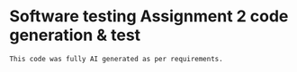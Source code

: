 # Software testing Assignment 2 code generation & test

``This code was fully AI generated as per requirements.``
